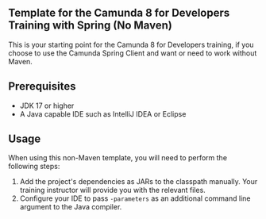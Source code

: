 ## Template for the Camunda 8 for Developers Training with Spring (No Maven)

This is your starting point for the Camunda 8 for Developers training, if you choose to use the Camunda Spring Client
and want or need to work without Maven.

## Prerequisites

- JDK 17 or higher
- A Java capable IDE such as IntelliJ IDEA or Eclipse

## Usage

When using this non-Maven template, you will need to perform the following steps:

1. Add the project's dependencies as JARs to the classpath manually.
Your training instructor will provide you with the relevant files.
2. Configure your IDE to pass `-parameters` as an additional command line argument to the Java compiler.